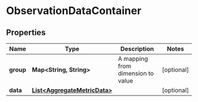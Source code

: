 
# ObservationDataContainer

## Properties
Name | Type | Description | Notes
------------ | ------------- | ------------- | -------------
**group** | **Map&lt;String, String&gt;** | A mapping from dimension to value |  [optional]
**data** | [**List&lt;AggregateMetricData&gt;**](AggregateMetricData.md) |  |  [optional]



